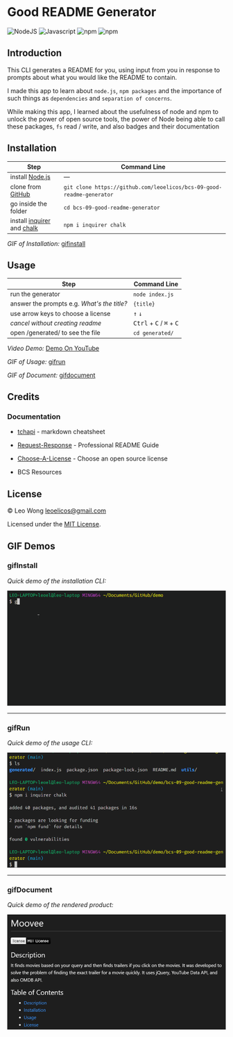 # Good README Generator

![NodeJS](https://img.shields.io/badge/16.14.2-0?label=node.js&labelColor=white&color=black) ![Javascript](https://img.shields.io/badge/ES6-0?label=javascript&labelColor=white&color=black) ![npm](https://img.shields.io/badge/8.x-0?label=npm&labelColor=white&color=black) ![npm](https://img.shields.io/badge/8.2.2-0?label=inquirer&labelColor=white&color=black)

## Introduction

This CLI generates a README for you, using input from you in response to prompts about what you would like the README to contain.

I made this app to learn about `node.js`, `npm packages` and the importance of such things as `dependencies` and `separation of concerns`.

While making this app, I learned about the usefulness of node and npm to unlock the power of open source tools, the power of Node being able to call these packages, `fs` read / write, and also badges and their documentation

## Installation

| Step                                                                                                        | Command Line                                                          |
| ----------------------------------------------------------------------------------------------------------- | --------------------------------------------------------------------- |
| install [Node.js](https://nodejs.org/en/download/)                                                          | —                                                                     |
| clone from [GitHub](https://github.com/leoelicos/bcs-09-good-readme-generator)                              | `git clone https://github.com/leoelicos/bcs-09-good-readme-generator` |
| go inside the folder                                                                                        | `cd bcs-09-good-readme-generator`                                     |
| install [inquirer](https://www.npmjs.com/package/inquirer) and [chalk](https://www.npmjs.com/package/chalk) | `npm i inquirer chalk`                                                |

_GIF of Installation:_ [gifinstall](#gifinstall)

## Usage

| Step                                        | Command Line                                                 |
| ------------------------------------------- | ------------------------------------------------------------ |
| run the generator                           | `node index.js`                                              |
| answer the prompts e.g. _What's the title?_ | `{title}`                                                    |
| use arrow keys to choose a license          | <kbd>↑</kbd> <kbd>↓</kbd>                                    |
| _cancel without creating readme_            | <kbd>Ctrl</kbd> + <kbd>C</kbd> / <kbd>⌘</kbd> + <kbd>C</kbd> |
| open /generated/ to see the file            | `cd generated/`                                              |

_Video Demo:_ [Demo On YouTube](https://www.youtube.com/watch?v=f1jgYJMuaGs)

_GIF of Usage:_ [gifrun](#gifrun)

_GIF of Document:_ [gifdocument](#gifdocument)

## Credits

### Documentation

-  [tchapi](https://github.com/tchapi/markdown-cheatsheet/blob/master/README.md) - markdown cheatsheet
-  [Request-Response](https://coding-boot-camp.github.io/full-stack/github/professional-readme-guide) - Professional README Guide
-  [Choose-A-License](https://choosealicense.com/) - Choose an open source license

-  BCS Resources

## License

&copy; Leo Wong <leoelicos@gmail.com>

Licensed under the [MIT License](./LICENSE).

## GIF Demos

### gifInstall

_Quick demo of the installation CLI:_

![install](./Assets/install.gif)

---

### gifRun

_Quick demo of the usage CLI:_

![run](./Assets/run.gif)

---

### gifDocument

_Quick demo of the rendered product:_

![document](./Assets/document.gif)
